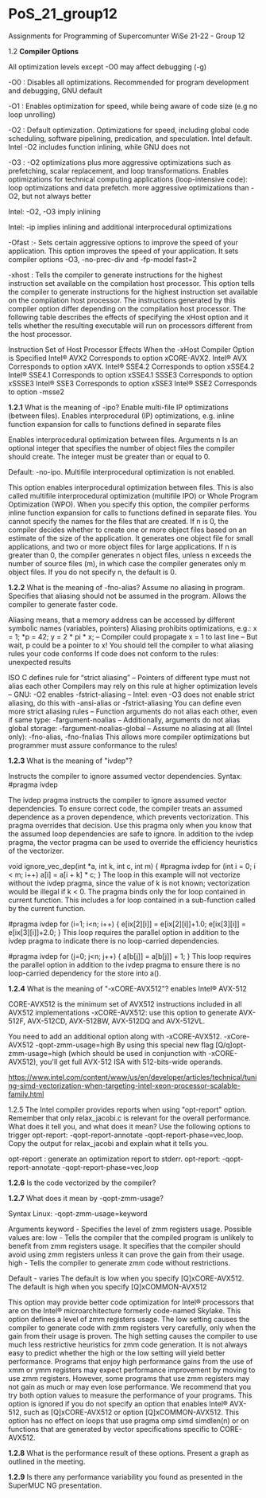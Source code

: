 # PoS_21_group12

Assignments for Programming of Supercomunter WiSe 21-22 - Group 12

1.2 **Compiler Options**

All optimization levels except -O0 may affect debugging (-g)

-O0 : Disables all optimizations. Recommended for program development and debugging, GNU default

-O1 : Enables optimization for speed, while being aware of code size (e.g no loop unrolling)

-O2 : Default optimization. Optimizations for speed, including global code scheduling, software pipelining, predication, and speculation. Intel default. Intel -O2 includes function inlining, while GNU does not

-O3 : -O2 optimizations plus more aggressive optimizations such as prefetching, scalar replacement, and loop transformations. Enables optimizations for technical computing applications (loop-intensive code): loop optimizations and data prefetch. more aggressive optimizations than -O2, but not always better

Intel: -O2, -O3 imply inlining

Intel: -ip implies inlining and additional interprocedural optimizations

-Ofast :- Sets certain aggressive options to improve the speed of your application. This option improves the speed of your application. It sets compiler options -O3, -no-prec-div and -fp-model fast=2

-xhost : Tells the compiler to generate instructions for the highest instruction set available on the compilation host processor. This option tells the compiler to generate instructions for the highest instruction set available on the compilation host processor. The instructions generated by this compiler option differ depending on the compilation host processor. The following table describes the effects of specifying the xHost option and it tells whether the resulting executable will run on processors different from the host processor.

Instruction Set of Host Processor	Effects When the -xHost Compiler Option is Specified
Intel® AVX2				            Corresponds to option xCORE-AVX2.
Intel® AVX				            Corresponds to option xAVX.
Intel® SSE4.2			            Corresponds to option xSSE4.2
Intel® SSE4.1			            Corresponds to option xSSE4.1
SSSE3					            Corresponds to option xSSSE3
Intel® SSE3				            Corresponds to option xSSE3
Intel® SSE2				            Corresponds to option -msse2

**1.2.1** What is the meaning of -ipo? Enable multi-file IP optimizations (between files). 	Enables interprocedural (IP) optimizations, e.g. inline function expansion for calls to functions defined in separate files

Enables interprocedural optimization between files.
Arguments
n
Is an optional integer that specifies the number of object files the compiler should create. The integer must be greater than or equal to 0.

Default: -no-ipo. Multifile interprocedural optimization is not enabled.

This option enables interprocedural optimization between files. This is also called multifile interprocedural optimization (multifile IPO) or Whole Program Optimization (WPO).
When you specify this option, the compiler performs inline function expansion for calls to functions defined in separate files.
You cannot specify the names for the files that are created.
If n is 0, the compiler decides whether to create one or more object files based on an estimate of the size of the application. It generates one object file for small applications, and two or more object files for large applications.
If n is greater than 0, the compiler generates n object files, unless n exceeds the number of source files (m), in which case the compiler generates only m object files.
If you do not specify n, the default is 0.

**1.2.2** What is the meaning of -fno-alias? Assume no aliasing in program. Specifies that aliasing should not be assumed in the program. Allows the compiler to generate faster code.

Aliasing means, that a memory address can be accessed by different symbolic names (variables, pointers)
Aliasing prohibits optimizations, e.g.:
x = 1;
*p = 42;
y = 2 * pi * x;
– Compiler could propagate x = 1 to last line
– But wait, p could be a pointer to x!
You should tell the compiler to what aliasing rules your code conforms
If code does not conform to the rules: unexpected results

ISO C defines rule for “strict aliasing”
– Pointers of different type must not alias each other
Compilers may rely on this rule at higher optimization levels
– GNU: -O2 enables -fstrict-aliasing
– Intel: even -O3 does not enable strict aliasing, do this with -ansi-alias or -fstrict-aliasing
You can define even more strict aliasing rules
– Function arguments do not alias each other, even if same type: -fargument-noalias
– Additionally, arguments do not alias global storage: -fargument-noalias-global
– Assume no aliasing at all (Intel only): -fno-alias, -fno-fnalias
This allows more compiler optimizations but programmer must assure conformance to the rules!

**1.2.3** What is the meaning of "ivdep"? 

Instructs the compiler to ignore assumed vector dependencies.
Syntax: #pragma ivdep

The ivdep pragma instructs the compiler to ignore assumed vector dependencies. To ensure correct code, the compiler treats an assumed dependence as a proven dependence, which prevents vectorization. This pragma overrides that decision. Use this pragma only when you know that the assumed loop dependencies are safe to ignore.
In addition to the ivdep pragma, the vector pragma can be used to override the efficiency heuristics of the vectorizer.

void ignore_vec_dep(int *a, int k, int c, int m) {
  #pragma ivdep
  for (int i = 0; i < m; i++)
    a[i] = a[i + k] * c; 
}
The loop in this example will not vectorize without the ivdep pragma, since the value of k is not known; vectorization would be illegal if k < 0.
The pragma binds only the for loop contained in current function. This includes a for loop contained in a sub-function called by the current function.


#pragma ivdep 
  for (i=1; i<n; i++) {
    e[ix[2][i]] = e[ix[2][i]]+1.0;
    e[ix[3][i]] = e[ix[3][i]]+2.0; 
}
This loop requires the parallel option in addition to the ivdep pragma to indicate there is no loop-carried dependencies.

#pragma ivdep 
  for (j=0; j<n; j++) { a[b[j]] = a[b[j]] + 1; }
This loop requires the parallel option in addition to the ivdep pragma to ensure there is no loop-carried dependency for the store into a().


**1.2.4** What is the meaning of "-xCORE-AVX512"? enables Intel® AVX-512

CORE-AVX512 is the minimum set of AVX512 instructions included in all AVX512 implementations
-xCORE-AVX512: use this option to generate AVX-512F, AVX-512CD, AVX-512BW, AVX-512DQ and AVX-512VL.

You need to add an additional option along with -xCORE-AVX512.
-xCore-AVX512 -qopt-zmm-usage=high
By using this special new flag [Q/q]opt-zmm-usage=high (which should be used in conjunction with -xCORE-AVX512), you'll get full AVX-512 ISA with 512-bits-wide operands.

https://www.intel.com/content/www/us/en/developer/articles/technical/tuning-simd-vectorization-when-targeting-intel-xeon-processor-scalable-family.html


1.2.5 The Intel compiler provides reports when using "opt-report" option. Remember that only relax_jacobi.c is relevant for the overall performance. What does it tell you, and what does it mean?
Use the following options to trigger opt-report: -qopt-report-annotate -qopt-report-phase=vec,loop. Copy the output for relax_jacobi and explain what it tells you.

opt-report : generate an optimization report to stderr.
opt-report: -qopt-report-annotate -qopt-report-phase=vec,loop

**1.2.6** Is the code vectorized by the compiler? 

**1.2.7** What does it mean by -qopt-zmm-usage?

Syntax
Linux:
-qopt-zmm-usage=keyword

Arguments
keyword - Specifies the level of zmm registers usage. Possible values are:
low - Tells the compiler that the compiled program is unlikely to benefit from zmm registers usage. It specifies that the compiler should avoid using zmm registers unless it can prove the gain from their usage.
high - Tells the compiler to generate zmm code without restrictions.

Default - varies
The default is low when you specify [Q]xCORE-AVX512.
The default is high when you specify [Q]xCOMMON-AVX512

This option may provide better code optimization for Intel® processors that are on the Intel® microarchitecture formerly code-named Skylake.
This option defines a level of zmm registers usage. The low setting causes the compiler to generate code with zmm registers very carefully, only when the gain from their usage is proven. The high setting causes the compiler to use much less restrictive heuristics for zmm code generation.
It is not always easy to predict whether the high or the low setting will yield better performance. Programs that enjoy high performance gains from the use of xmm or ymm registers may expect performance improvement by moving to use zmm registers. However, some programs that use zmm registers may not gain as much or may even lose performance. We recommend that you try both option values to measure the performance of your programs.
This option is ignored if you do not specify an option that enables Intel® AVX-512, such as [Q]xCORE-AVX512 or option [Q]xCOMMON-AVX512.
This option has no effect on loops that use pragma omp simd simdlen(n) or on functions that are generated by vector specifications specific to CORE-AVX512.

**1.2.8** What is the performance result of these options. Present a graph as outlined in the meeting.

**1.2.9** Is there any performance variability you found as presented in the SuperMUC NG presentation.
